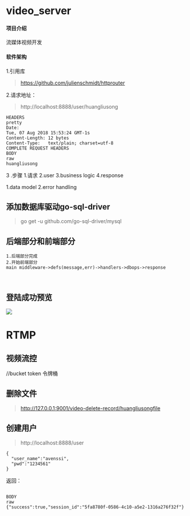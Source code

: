 # video_server

#### 项目介绍
流媒体视频开发

#### 软件架构
1.引用库
> https://github.com/julienschmidt/httprouter



2.请求地址：
> http://localhost:8888/user/huangliusong
~~~
HEADERS
pretty 
Date:	
Tue, 07 Aug 2018 15:53:24 GMT-1s
Content-Length:	12 bytes
Content-Type:	text/plain; charset=utf-8
COMPLETE REQUEST HEADERS
BODY
raw 
huangliusong
~~~
3 .步骤
1.请求
2.user
3.business logic
4.response

1.data model
2.error handling


## 添加数据库驱动go-sql-driver
> go get -u github.com/go-sql-driver/mysql

## 后端部分和前端部分
~~~
1.后端部分完成    
2.开始前端部分
main middleware->defs(message,err)->handlers->dbops->response
  
  

~~~

## 登陆成功预览
![](/image/success.png)


# RTMP 

## 视频流控
//bucket token 令牌桶



## 删除文件
> http://127.0.0.1:9001/video-delete-record/huangliusongfile


## 创建用户
> http://localhost:8888/user
~~~
{
  "user_name":"avenssi",
  "pwd":"1234561"
}
~~~

返回：
~~~

BODY
raw 
{"success":true,"session_id":"5fa8780f-0586-4c10-a5e2-1316a276f32f"}
~~~